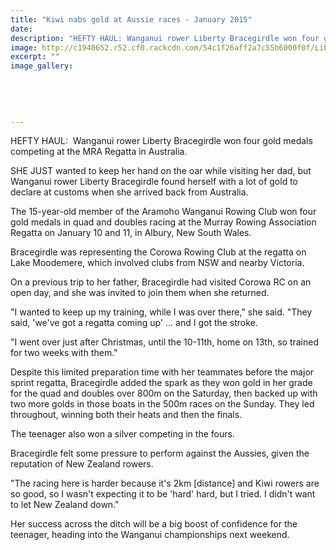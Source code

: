 ```yaml
---
title: "Kiwi nabs gold at Aussie races - January 2015"
date: 
description: "HEFTY HAUL: Wanganui rower Liberty Bracegirdle won four gold medals competing at the MRA Regatta in Australia, from the Wanganui Chronicle article 23 Jan 2015...."
image: http://c1940652.r52.cf0.rackcdn.com/54c1f26aff2a7c55b6000f0f/Liberty-Bracegirdle,rowing.jpg
excerpt: ""
image_gallery:
    
    
    
    
    
---
```


<p>HEFTY HAUL: &nbsp;Wanganui rower Liberty Bracegirdle won four gold medals competing at the MRA Regatta in Australia.</p>
<p>SHE JUST wanted to keep her hand on the oar while visiting her dad, but Wanganui rower Liberty Bracegirdle found herself with a lot of gold to declare at customs when she arrived back from Australia.</p>
<p>The 15-year-old member of the Aramoho Wanganui Rowing Club won four gold medals in quad and doubles racing at the Murray Rowing Association Regatta on January 10 and 11, in Albury, New South Wales.</p>
<p>Bracegirdle was representing the Corowa Rowing Club at the regatta on Lake Moodemere, which involved clubs from NSW and nearby Victoria.</p>
<p>On a previous trip to her father, Bracegirdle had visited Corowa RC on an open day, and she was invited to join them when she returned.</p>
<p>"I wanted to keep up my training, while I was over there," she said. "They said, 'we've got a regatta coming up' ... and I got the stroke.</p>
<p>"I went over just after Christmas, until the 10-11th, home on 13th, so trained for two weeks with them."</p>
<p>Despite this limited preparation time with her teammates before the major sprint regatta, Bracegirdle added the spark as they won gold in her grade for the quad and doubles over 800m on the Saturday, then backed up with two more golds in those boats in the 500m races on the Sunday. They led throughout, winning both their heats and then the finals.</p>
<p>The teenager also won a silver competing in the fours.</p>
<p>Bracegirdle felt some pressure to perform against the Aussies, given the reputation of New Zealand rowers.</p>
<p>"The racing here is harder because it's 2km [distance] and Kiwi rowers are so good, so I wasn't expecting it to be 'hard' hard, but I tried. I didn't want to let New Zealand down."</p>
<p>Her success across the ditch will be a big boost of confidence for the teenager, heading into the Wanganui championships next weekend.</p>

